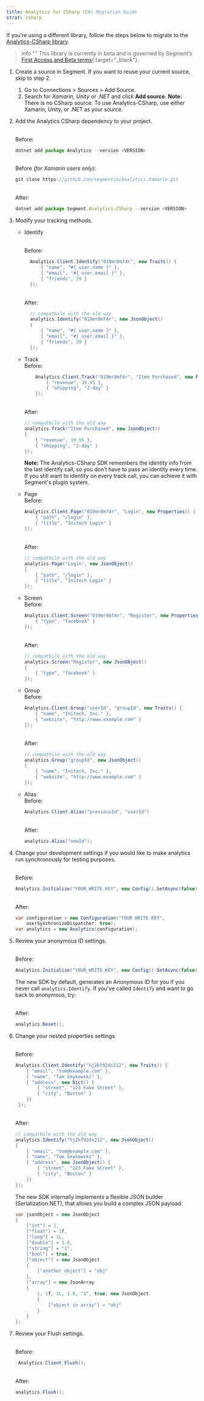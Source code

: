 ```yaml
---
title: Analytics for CSharp (C#) Migration Guide
strat: csharp
---
```


If you’re using a different library, follow the steps below to migrate to the [Analytics-CSharp library](/docs/connections/sources/catalog/libraries/server/csharp/).  

> info ""
> This library is currently in beta and is governed by Segment’s [First Access and Beta terms](https://www.twilio.com/legal/tos){:target="_blank"}. 

1. Create a source in Segment. If you want to reuse your current source, skip to step 2. 
    1. Go to Connections > Sources > Add Source.
    2. Search for *Xamarin, Unity* or *.NET* and click **Add source**. **Note:** There is no CSharp source. To use Analytics-CSharp, use either Xamarin, Unity, or .NET as your source. 
2. Add the Analytics CSharp dependency to your project. 

    <br> Before:
    ```js
    dotnet add package Analytics --version <VERSION>
    ```

     <br> Before *(for Xamarin users only)*:
    ```js
    git clone https://github.com/segmentio/Analytics.Xamarin.git
    ```

    <br>After:
    ```js
    dotnet add package Segment.Analytics.CSharp --version <VERSION>
    ```

3. Modify your tracking methods. 
    - Identify

      <br> Before:
      ```c#    
        Analytics.Client.Identify("019mr8mf4r", new Traits() {
            { "name", "#{ user.name }" },
            { "email", "#{ user.email }" },
            { "friends", 29 }
        });
      ```

      <br> After:
      ```c#    
        // compatbile with the old way
        analytics.Identify("019mr8mf4r", new JsonObject()
        {
            { "name", "#{ user.name }" },
            { "email", "#{ user.email }" },
            { "friends", 29 }
        });
      ```

    - Track
        <br> Before:
        ```c#    
            Analytics.Client.Track("019mr8mf4r", "Item Purchased", new Properties() {
                { "revenue", 39.95 },
                { "shipping", "2-day" }
            });
        ```

        <br> After:
        ```c#
        // compatbile with the old way
        analytics.Track("Item Purchased", new JsonObject()
        {
            { "revenue", 39.95 },
            { "shipping", "2-day" }
        });
        ```
        **Note:** The Analytics-CSharp SDK remembers the identity info from the last identify call, so you don’t have to pass an identity every time. If you still want to identify on every track call, you can achieve it with Segment's plugin system.

    - Page 
        <br> Before:
        ```c#               
        Analytics.Client.Page("019mr8mf4r", "Login", new Properties() {
            { "path", "/login" },
            { "title", "Initech Login" }
        });
        ```

        <br> After:
        ```c#
        // compatbile with the old way
        analytics.Page("Login", new JsonObject()
        {
            { "path", "/login" },
            { "title", "Initech Login" }
        });
        ```

    - Screen
        <br> Before:
        ```c#               
        Analytics.Client.Screen("019mr8mf4r", "Register", new Properties() {
            { "type", "facebook" }
        });
        ```

        <br> After:
        ```c#               
        // compatbile with the old way
        analytics.Screen("Register", new JsonObject()
        {
            { "type", "facebook" }
        });
        ```

    - Group
        <br> Before:
        ```c#               
        Analytics.Client.Group("userId", "groupId", new Traits() {
            { "name", "Initech, Inc." },
            { "website", "http://www.example.com" }
        });
        ```

        <br> After:
        ```c#               
        // compatbile with the old way
        analytics.Group("groupId", new JsonObject()
        {
            { "name", "Initech, Inc." },
            { "website", "http://www.example.com" }
        });
        ```
    
    - Alias
        <br> Before:
        ```c#                  
        Analytics.Client.Alias("previousId", "userId")
        ```

        <br> After:
        ```c#                  
        analytics.Alias("newId");
        ```

4. Change your development settings if you would like to make analytics run synchronously for testing purposes. 

    <br> Before:
    ```c#                  
    Analytics.Initialize("YOUR_WRITE_KEY", new Config().SetAsync(false));
    ```

    <br> After:
    ```c#                  
    var configuration = new Configuration("YOUR WRITE KEY",
        userSynchronizeDispatcher: true);
    var analytics = new Analytics(configuration);
    ```

5. Review your anonymous ID settings. 

    <br> Before:
    ```c#                  
    Analytics.Initialize("YOUR_WRITE_KEY", new Config().SetAsync(false));
    ```

    The new SDK by default, generates an Anonymous ID for you if you never call `analytics.Identify`. If you've called `Identify` and want to go back to anonymous, try:

    <br> After:
    ```c#                  
    analytics.Reset();
    ```

6. Change your nested properties settings. 

    <br> Before:
    ```c#                  
    Analytics.Client.Identify("hj2kf92ds212", new Traits() {
        { "email", "tom@example.com" },
        { "name", "Tom Smykowski" },
        { "address", new Dict() {
            { "street", "123 Fake Street" },
            { "city", "Boston" }
        }}
     });
    ```
    
    <br> After:
    ```c#                  
    // compatbile with the old way
    analytics.Identify("hj2kf92ds212", new JsonObject()
    {
        { "email", "tom@example.com" },
        { "name", "Tom Smykowski" },
        { "address", new JsonObject() {
            { "street", "123 Fake Street" },
            { "city", "Boston" }
        }}
    });
    ```
    
    The new SDK internally implements a flexible JSON builder (Serialization.NET), that allows you build a complex JSON payload:
        
    ```c#
    var jsonObject = new JsonObject
    {
        ["int"] = 1,
        ["float"] = 1f,
        ["long"] = 1L,
        ["double"] = 1.0,
        ["string"] = "1",
        ["bool"] = true,
        ["object"] = new JsonObject
        {
            ["another object"] = "obj"
        },
        ["array"] = new JsonArray
        {
            1, 1f, 1L, 1.0, "1", true, new JsonObject
            {
                ["object in array"] = "obj"
            }
        }
    };
    ```

7. Review your Flush settings.
     
     <br> Before:
    ```c#                  
     Analytics.Client.Flush();
    ```
    
    <br> After:
    ```c#                  
    analytics.Flush();
    ```

